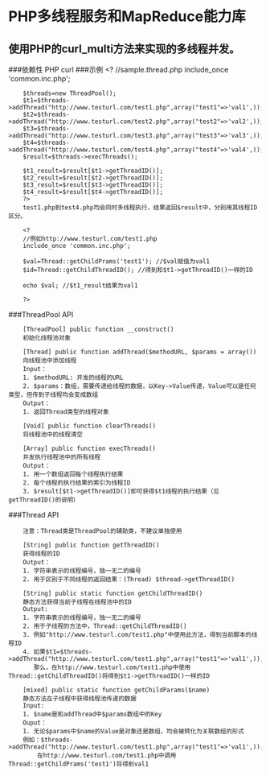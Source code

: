 PHP多线程服务和MapReduce能力库
=========

使用PHP的curl_multi方法来实现的多线程并发。
----------
###依赖性
PHP curl
###示例
		<?
		//sample.thread.php
		include_once 'common.inc.php';
		
		$threads=new ThreadPool();
		$t1=$threads->addThread("http://www.testurl.com/test1.php",array("test1"=>'val1',));
		$t2=$threads->addThread("http://www.testurl.com/test2.php",array("test2"=>'val2',));
		$t3=$threads->addThread("http://www.testurl.com/test3.php",array("test3"=>'val3',));
		$t4=$threads->addThread("http://www.testurl.com/test4.php",array("test4"=>'val4',));
		$result=$threads->execThreads();
		
		$t1_result=$result[$t1->getThreadID()];
		$t2_result=$result[$t2->getThreadID()];
		$t3_result=$result[$t3->getThreadID()];
		$t4_result=$result[$t4->getThreadID()]; 
		?>
		test1.php到test4.php均会同时多线程执行，结果返回$result中，分别用其线程ID区分。
		
		<?
		//例如http://www.testurl.com/test1.php
		include_once 'common.inc.php';
		
		$val=Thread::getChildPrams('test1'); //$val赋值为val1
		$id=Thread::getChildThreadID(); //得到和$t1->getThreadID()一样的ID
		
		echo $val; //$t1_result结果为val1
		
		?>

###ThreadPool API

		[ThreadPool] public function __construct()
		初始化线程池对象
		
		[Thread] public function addThread($methodURL, $params = array())
		向线程池中添加线程
		Input：
		1. $methodURL: 并发的线程的URL
		2. $params：数组，需要传递给线程的数据，以Key->Value传递，Value可以是任何类型，但传到子线程均会变成数组
		Output：
		1. 返回Thread类型的线程对象
		
		[Void] public function clearThreads()
		将线程池中的线程清空
		
		[Array] public function execThreads()
		并发执行线程池中的所有线程
		Output：
		1. 用一个数组返回每个线程执行结果
		2. 每个线程的执行结果的索引为线程ID
		3. $result[$t1->getThreadID()]即可获得$t1线程的执行结果（见getThreadID()的说明）
		
###Thread API
		
		注意：Thread类是ThreadPool的辅助类，不建议单独使用
		
		[String] public function getThreadID()
		获得线程的ID
		Output：
		1. 字符串表示的线程编号，独一无二的编号
		2. 用于区别于不同线程的返回结果：(Thread) $thread->getThreadID()
		
		[String] public static function getChildThreadID()
		静态方法获得当前子线程在线程池中的ID
		Output:
		1. 字符串表示的线程编号，独一无二的编号
		2. 用于子线程的方法中，Thread::getChildThreadID()
		3. 例如"http://www.testurl.com/test1.php"中使用此方法，得到当前脚本的线程ID
		4. 如果$t1=$threads->addThread("http://www.testurl.com/test1.php",array("test1"=>'val1',));
		   那么，在http://www.testurl.com/test1.php中使用Thread::getChildThreadID()将得到$t1->getThreadID()一样的ID
		   
		[mixed] public static function getChildParams($name)
		静态方法在子线程中获得线程池传递的数据
		Input:
		1. $name是和addThread中$params数组中的Key
		Ouput：
		1. 无论$params中$name的Value是对象还是数组，均会被转化为关联数组的形式
		例如：$threads->addThread("http://www.testurl.com/test1.php",array("test1"=>'val1',));
			在http://www.testurl.com/test1.php中调用Thread::getChildPrams('test1')将得到val1
		
		
		
		
		